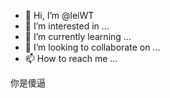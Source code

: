 - 👋 Hi, I’m @leiWT
- 👀 I’m interested in ...
- 🌱 I’m currently learning ...
- 💞️ I’m looking to collaborate on ...
- 📫 How to reach me ...

<!---
leiWT/leiWT is a ✨ special ✨ repository because its `README.md` (this file) appears on your GitHub profile.
You can click the Preview link to take a look at your changes.
--->
你是傻逼
